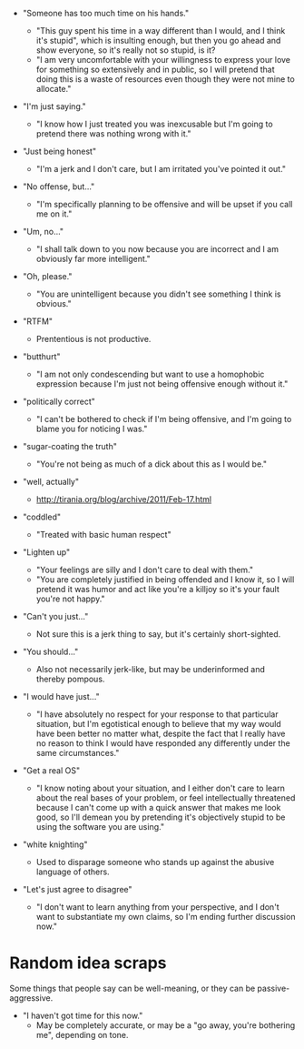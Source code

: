 * "Someone has too much time on his hands."
    * "This guy spent his time in a way different than I would, and I think it's stupid", which is insulting enough, but then you go ahead and show everyone, so it's really not so stupid, is it?
    * "I am very uncomfortable with your willingness to express your love for something so extensively and in public, so I will pretend that doing this is a waste of resources even though they were not mine to allocate."

* "I'm just saying."
    * "I know how I just treated you was inexcusable but I'm going to pretend there was nothing wrong with it."

* "Just being honest"
    * "I'm a jerk and I don't care, but I am irritated you've pointed it out."

* "No offense, but..."
    * "I'm specifically planning to be offensive and will be upset if you call me on it."

* "Um, no..."
    * "I shall talk down to you now because you are incorrect and I am obviously far more intelligent."

* "Oh, please."
    * "You are unintelligent because you didn't see something I think is obvious."

* "RTFM"
    * Prententious is not productive.

* "butthurt"
    * "I am not only condescending but want to use a homophobic expression because I'm just not being offensive enough without it."

* "politically correct"
    * "I can't be bothered to check if I'm being offensive, and I'm going to blame you for noticing I was."

* "sugar-coating the truth"
    * "You're not being as much of a dick about this as I would be."

* "well, actually"
    * http://tirania.org/blog/archive/2011/Feb-17.html

* "coddled"
    * "Treated with basic human respect"

* "Lighten up"
    * "Your feelings are silly and I don't care to deal with them."
    * "You are completely justified in being offended and I know it, so I will pretend it was humor and act like you're a killjoy so it's your fault you're not happy."

* "Can't you just..."
    * Not sure this is a jerk thing to say, but it's certainly short-sighted.

* "You should..."
    * Also not necessarily jerk-like, but may be underinformed and thereby pompous.

* "I would have just..."
    * "I have absolutely no respect for your response to that particular situation, but I'm egotistical enough to believe that my way would have been better no matter what, despite the fact that I really have no reason to think I would have responded any differently under the same circumstances."

* "Get a real OS"
    * "I know noting about your situation, and I either don't care to learn about the real bases of your problem, or feel intellectually threatened because I can't come up with a quick answer that makes me look good, so I'll demean you by pretending it's objectively stupid to be using the software you are using."

* "white knighting"
    * Used to disparage someone who stands up against the abusive language of others.

* "Let's just agree to disagree"
    * "I don't want to learn anything from your perspective, and I don't want to substantiate my own claims, so I'm ending further discussion now."
     
# Random idea scraps

Some things that people say can be well-meaning, or they can be
passive-aggressive.

* "I haven't got time for this now."
    * May be completely accurate, or may be a "go away, you're bothering me", depending on tone.
